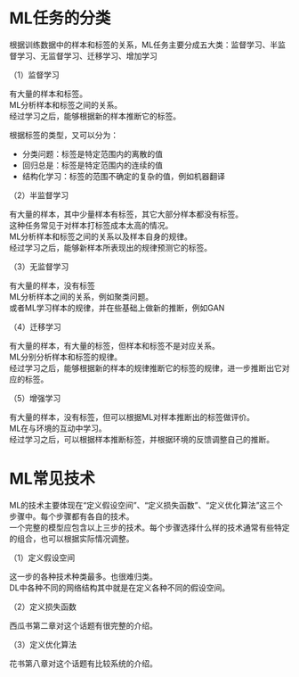 # ML任务的分类

根据训练数据中的样本和标签的关系，ML任务主要分成五大类：监督学习、半监督学习、无监督学习、迁移学习、增加学习

（1）监督学习  

有大量的样本和标签。  
ML分析样本和标签之间的关系。  
经过学习之后，能够根据新的样本推断它的标签。  

根据标签的类型，又可以分为：  
- 分类问题：标签是特定范围内的离散的值  
- 回归总是：标签是特定范围内的连续的值  
- 结构化学习：标签的范围不确定的复杂的值，例如机器翻译  

（2）半监督学习  

有大量的样本，其中少量样本有标签，其它大部分样本都没有标签。  
这种任务常见于对样本打标签成本太高的情况。  
ML分析样本和标签之间的关系以及样本自身的规律。  
经过学习之后，能够新样本所表现出的规律预测它的标签。  

（3）无监督学习  

有大量的样本，没有标签  
ML分析样本之间的关系，例如聚类问题。  
或者ML学习样本的规律，并在些基础上做新的推断，例如GAN  

（4）迁移学习  

有大量的样本，有大量的标签，但样本和标签不是对应关系。  
ML分别分析样本和标签的规律。  
经过学习之后，能够根据新的样本的规律推断它的标签的规律，进一步推断出它对应的标签。  

（5）增强学习  

有大量的样本，没有标签，但可以根据ML对样本推断出的标签做评价。  
ML在与环境的互动中学习。  
经过学习之后，可以根据样本推断标签，并根据环境的反馈调整自己的推断。  

# ML常见技术

ML的技术主要体现在“定义假设空间”、“定义损失函数”、“定义优化算法”这三个步骤中。每个步骤都有各自的技术。  
一个完整的模型应包含以上三步的技术。每个步骤选择什么样的技术通常有些特定的组合，也可以根据实际情况调整。  

（1）定义假设空间

这一步的各种技术种类最多。也很难归类。  
DL中各种不同的网络结构其中就是在定义各种不同的假设空间。  

（2）定义损失函数

西瓜书第二章对这个话题有很完整的介绍。  

（3）定义优化算法  

花书第八章对这个话题有比较系统的介绍。  